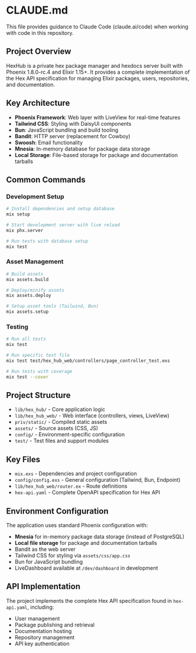 # CLAUDE.md

This file provides guidance to Claude Code (claude.ai/code) when working with code in this repository.

## Project Overview

HexHub is a private hex package manager and hexdocs server built with Phoenix 1.8.0-rc.4 and Elixir 1.15+. It provides a complete implementation of the Hex API specification for managing Elixir packages, users, repositories, and documentation.

## Key Architecture

- **Phoenix Framework**: Web layer with LiveView for real-time features
- **Tailwind CSS**: Styling with DaisyUI components
- **Bun**: JavaScript bundling and build tooling
- **Bandit**: HTTP server (replacement for Cowboy)
- **Swoosh**: Email functionality
- **Mnesia**: In-memory database for package data storage
- **Local Storage**: File-based storage for package and documentation tarballs

## Common Commands

### Development Setup
```bash
# Install dependencies and setup database
mix setup

# Start development server with live reload
mix phx.server

# Run tests with database setup
mix test
```

### Asset Management
```bash
# Build assets
mix assets.build

# Deploy/minify assets
mix assets.deploy

# Setup asset tools (Tailwind, Bun)
mix assets.setup
```

### Testing
```bash
# Run all tests
mix test

# Run specific test file
mix test test/hex_hub_web/controllers/page_controller_test.exs

# Run tests with coverage
mix test --cover
```

## Project Structure

- `lib/hex_hub/` - Core application logic
- `lib/hex_hub_web/` - Web interface (controllers, views, LiveView)
- `priv/static/` - Compiled static assets
- `assets/` - Source assets (CSS, JS)
- `config/` - Environment-specific configuration
- `test/` - Test files and support modules

## Key Files

- `mix.exs` - Dependencies and project configuration
- `config/config.exs` - General configuration (Tailwind, Bun, Endpoint)
- `lib/hex_hub_web/router.ex` - Route definitions
- `hex-api.yaml` - Complete OpenAPI specification for Hex API

## Environment Configuration

The application uses standard Phoenix configuration with:
- **Mnesia** for in-memory package data storage (instead of PostgreSQL)
- **Local file storage** for package and documentation tarballs
- Bandit as the web server
- Tailwind CSS for styling via `assets/css/app.css`
- Bun for JavaScript bundling
- LiveDashboard available at `/dev/dashboard` in development

## API Implementation

The project implements the complete Hex API specification found in `hex-api.yaml`, including:
- User management
- Package publishing and retrieval
- Documentation hosting
- Repository management
- API key authentication